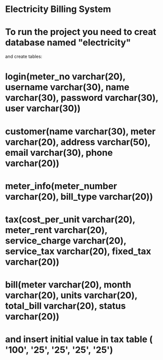 # Electricity Billing System
# To run the project you need to creat database named "electricity"
and create tables:
 # login(meter_no varchar(20), username varchar(30), name varchar(30), password varchar(30), user varchar(30))
 # customer(name varchar(30), meter varchar(20), address varchar(50), email varchar(30), phone varchar(20))
 # meter_info(meter_number varchar(20), bill_type varchar(20))
 # tax(cost_per_unit varchar(20), meter_rent varchar(20), service_charge varchar(20), service_tax varchar(20), fixed_tax varchar(20))
 # bill(meter varchar(20), month varchar(20), units varchar(20), total_bill varchar(20), status varchar(20))
 
 # and insert initial value in tax table ( '100', '25', '25', '25', '25')
